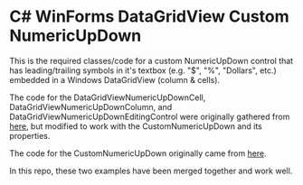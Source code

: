 # C# WinForms DataGridView Custom NumericUpDown
This is the required classes/code for a custom NumericUpDown control that has leading/trailing symbols in it's textbox (e.g. "$", "%", "Dollars", etc.) embedded in a Windows DataGridView (column & cells).

The code for the DataGridViewNumericUpDownCell, DataGridViewNumericUpDownColumn, and DataGridViewNumericUpDownEditingControl were originally gathered from [here](https://docs.microsoft.com/en-us/previous-versions/aa730881(v=vs.80)?redirectedfrom=MSDN), but modified to work with the CustomNumericUpDown and its properties.

The code for the CustomNumericUpDown originally came from [here](https://stackoverflow.com/a/38558866/19257264). 

In this repo, these two examples have been merged together and work well.
